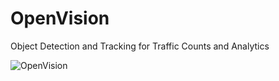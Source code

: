 # OpenVision
Object Detection and Tracking for Traffic Counts and Analytics

![OpenVision](http://url/to/img.png)
